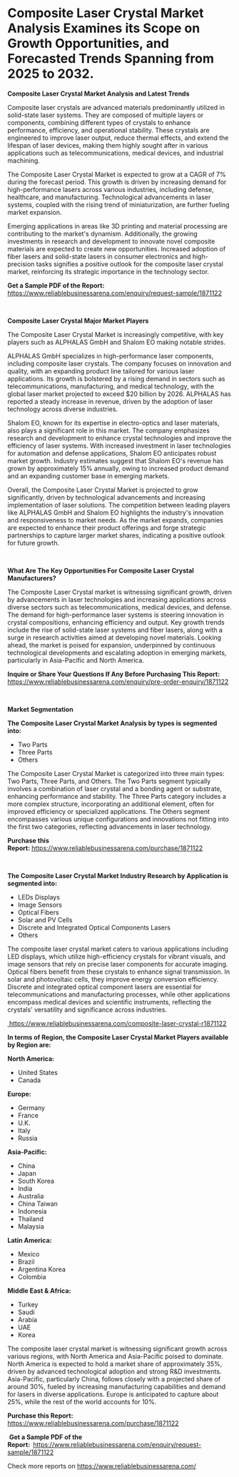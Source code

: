 <p><h1>Composite Laser Crystal Market Analysis Examines its Scope on Growth Opportunities, and Forecasted Trends Spanning from 2025 to 2032.</h1></p><p><strong>Composite Laser Crystal Market Analysis and Latest Trends</strong></p>
<p><p>Composite laser crystals are advanced materials predominantly utilized in solid-state laser systems. They are composed of multiple layers or components, combining different types of crystals to enhance performance, efficiency, and operational stability. These crystals are engineered to improve laser output, reduce thermal effects, and extend the lifespan of laser devices, making them highly sought after in various applications such as telecommunications, medical devices, and industrial machining.</p><p>The Composite Laser Crystal Market is expected to grow at a CAGR of 7% during the forecast period. This growth is driven by increasing demand for high-performance lasers across various industries, including defense, healthcare, and manufacturing. Technological advancements in laser systems, coupled with the rising trend of miniaturization, are further fueling market expansion.</p><p>Emerging applications in areas like 3D printing and material processing are contributing to the market's dynamism. Additionally, the growing investments in research and development to innovate novel composite materials are expected to create new opportunities. Increased adoption of fiber lasers and solid-state lasers in consumer electronics and high-precision tasks signifies a positive outlook for the composite laser crystal market, reinforcing its strategic importance in the technology sector.</p></p>
<p><strong>Get a Sample PDF of the Report:&nbsp;</strong> <a href="https://www.reliablebusinessarena.com/enquiry/request-sample/1871122?utm_campaign=2238&utm_medium=2&utm_source=Github&utm_content=ia&utm_term=13022025&utm_id=composite-laser-crystal">https://www.reliablebusinessarena.com/enquiry/request-sample/1871122</a></p>
<p>&nbsp;</p>
<p><strong>Composite Laser Crystal Major Market Players</strong></p>
<p><p>The Composite Laser Crystal Market is increasingly competitive, with key players such as ALPHALAS GmbH and Shalom EO making notable strides. </p><p>ALPHALAS GmbH specializes in high-performance laser components, including composite laser crystals. The company focuses on innovation and quality, with an expanding product line tailored for various laser applications. Its growth is bolstered by a rising demand in sectors such as telecommunications, manufacturing, and medical technology, with the global laser market projected to exceed $20 billion by 2026. ALPHALAS has reported a steady increase in revenue, driven by the adoption of laser technology across diverse industries.</p><p>Shalom EO, known for its expertise in electro-optics and laser materials, also plays a significant role in this market. The company emphasizes research and development to enhance crystal technologies and improve the efficiency of laser systems. With increased investment in laser technologies for automation and defense applications, Shalom EO anticipates robust market growth. Industry estimates suggest that Shalom EO's revenue has grown by approximately 15% annually, owing to increased product demand and an expanding customer base in emerging markets.</p><p>Overall, the Composite Laser Crystal Market is projected to grow significantly, driven by technological advancements and increasing implementation of laser solutions. The competition between leading players like ALPHALAS GmbH and Shalom EO highlights the industry's innovation and responsiveness to market needs. As the market expands, companies are expected to enhance their product offerings and forge strategic partnerships to capture larger market shares, indicating a positive outlook for future growth.</p></p>
<p>&nbsp;</p>
<p><strong>What Are The Key Opportunities For Composite Laser Crystal Manufacturers?</strong></p>
<p><p>The Composite Laser Crystal market is witnessing significant growth, driven by advancements in laser technologies and increasing applications across diverse sectors such as telecommunications, medical devices, and defense. The demand for high-performance laser systems is steering innovation in crystal compositions, enhancing efficiency and output. Key growth trends include the rise of solid-state laser systems and fiber lasers, along with a surge in research activities aimed at developing novel materials. Looking ahead, the market is poised for expansion, underpinned by continuous technological developments and escalating adoption in emerging markets, particularly in Asia-Pacific and North America.</p></p>
<p><strong>Inquire or Share Your Questions If Any Before Purchasing This Report:</strong> <a href="https://www.reliablebusinessarena.com/enquiry/pre-order-enquiry/1871122?utm_campaign=2238&utm_medium=2&utm_source=Github&utm_content=ia&utm_term=13022025&utm_id=composite-laser-crystal">https://www.reliablebusinessarena.com/enquiry/pre-order-enquiry/1871122</a></p>
<p>&nbsp;</p>
<p><strong>Market Segmentation</strong></p>
<p><strong>The Composite Laser Crystal Market Analysis by types is segmented into:</strong></p>
<p><ul><li>Two Parts</li><li>Three Parts</li><li>Others</li></ul></p>
<p><p>The Composite Laser Crystal Market is categorized into three main types: Two Parts, Three Parts, and Others. The Two Parts segment typically involves a combination of laser crystal and a bonding agent or substrate, enhancing performance and stability. The Three Parts category includes a more complex structure, incorporating an additional element, often for improved efficiency or specialized applications. The Others segment encompasses various unique configurations and innovations not fitting into the first two categories, reflecting advancements in laser technology.</p></p>
<p><strong>Purchase this Report:&nbsp;</strong><a href="https://www.reliablebusinessarena.com/purchase/1871122?utm_campaign=2238&utm_medium=2&utm_source=Github&utm_content=ia&utm_term=13022025&utm_id=composite-laser-crystal">https://www.reliablebusinessarena.com/purchase/1871122</a></p>
<p>&nbsp;</p>
<p><strong>The Composite Laser Crystal Market Industry Research by Application is segmented into:</strong></p>
<p><ul><li>LEDs Displays</li><li>Image Sensors</li><li>Optical Fibers</li><li>Solar and PV Cells</li><li>Discrete and Integrated Optical Components Lasers</li><li>Others</li></ul></p>
<p><p>The composite laser crystal market caters to various applications including LED displays, which utilize high-efficiency crystals for vibrant visuals, and image sensors that rely on precise laser components for accurate imaging. Optical fibers benefit from these crystals to enhance signal transmission. In solar and photovoltaic cells, they improve energy conversion efficiency. Discrete and integrated optical component lasers are essential for telecommunications and manufacturing processes, while other applications encompass medical devices and scientific instruments, reflecting the crystals' versatility and significance across industries.</p></p>
<p><a href="https://www.reliablebusinessarena.com/composite-laser-crystal-r1871122?utm_campaign=2238&utm_medium=2&utm_source=Github&utm_content=ia&utm_term=13022025&utm_id=composite-laser-crystal">&nbsp;https://www.reliablebusinessarena.com/composite-laser-crystal-r1871122</a></p>
<p><strong>In terms of Region, the Composite Laser Crystal Market Players available by Region are:</strong></p>
<p>
    <p> <strong> North America: </strong>
        <ul>
            <li>United States</li>
            <li>Canada</li>
        </ul>
        </p> 
    <p> <strong> Europe: </strong>
        <ul>
            <li>Germany</li>
            <li>France</li>
            <li>U.K.</li>
            <li>Italy</li>
            <li>Russia</li>
        </ul>
        </p> 
    <p> <strong> Asia-Pacific: </strong>
        <ul>
            <li>China</li>
            <li>Japan</li>
            <li>South Korea</li>
            <li>India</li>
            <li>Australia</li>
            <li>China Taiwan</li>
            <li>Indonesia</li>
            <li>Thailand</li>
            <li>Malaysia</li>
        </ul>
        </p> 
    <p> <strong> Latin America: </strong>
        <ul>
            <li>Mexico</li>
            <li>Brazil</li>
            <li>Argentina Korea</li>
            <li>Colombia</li>
        </ul>
        </p> 
    <p> <strong> Middle East & Africa: </strong>
        <ul>
            <li>Turkey</li>
            <li>Saudi</li>
            <li>Arabia</li>
            <li>UAE</li>
            <li>Korea</li>
        </ul>
    </p>
    </p>
<p><p>The composite laser crystal market is witnessing significant growth across various regions, with North America and Asia-Pacific poised to dominate. North America is expected to hold a market share of approximately 35%, driven by advanced technological adoption and strong R&D investments. Asia-Pacific, particularly China, follows closely with a projected share of around 30%, fueled by increasing manufacturing capabilities and demand for lasers in diverse applications. Europe is anticipated to capture about 25%, while the rest of the world accounts for 10%.</p></p>
<p><strong>Purchase this Report: </strong><a href="https://www.reliablebusinessarena.com/purchase/1871122?utm_campaign=2238&utm_medium=2&utm_source=Github&utm_content=ia&utm_term=13022025&utm_id=composite-laser-crystal">https://www.reliablebusinessarena.com/purchase/1871122</a></p>
<p>&nbsp;<strong>Get a Sample PDF of the Report:&nbsp;&nbsp;</strong><a href="https://www.reliablebusinessarena.com/enquiry/request-sample/1871122?utm_campaign=2238&utm_medium=2&utm_source=Github&utm_content=ia&utm_term=13022025&utm_id=composite-laser-crystal">https://www.reliablebusinessarena.com/enquiry/request-sample/1871122</a></p>
<p><strong></strong></p>
<p>Check more reports on <a href="https://www.reliablebusinessarena.com/?utm_campaign=2238&utm_medium=2&utm_source=Github&utm_content=ia&utm_term=13022025&utm_id=composite-laser-crystal">https://www.reliablebusinessarena.com/</a></p>